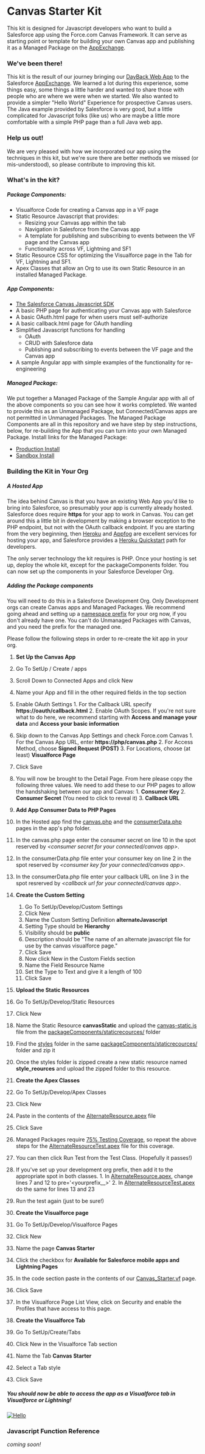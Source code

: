 # Canvas Starter Kit
This kit is designed for Javascript developers who want to build a Salesforce app using the Force.com Canvas Framework. It can serve as starting point or template for building your own Canvas app and publishing it as a Managed Package on the [AppExchange](https://appexchange.salesforce.com/).

### We've been there!
This kit is the result of our journey bringing our [DayBack Web App](http://DayBack.Com) to the Salesforce [AppExchange](https://appexchange.salesforce.com/listingDetail?listingId=a0N30000000qp64EAA). We learned a lot during this experience, some things easy, some things a little harder and wanted to share those with people who are where we were when we started. We also wanted to provide a simpler "Hello World" Experience for prospective Canvas users. The Java example provided by Salesforce is very good, but a little complicated for Javascript folks (like us) who are maybe a little more comfortable with a simple PHP page than a full Java web app.

### Help us out!
We are very pleased with how we incorporated our app using the techniques in this kit, but we're sure there are better methods we missed (or mis-understood), so please contribute to improving this kit.

### What's in the kit?
##### Package Components:
- Visualforce Code for creating a Canvas app in a VF page
- Static Resource Javascript that provides:
  - Resizing your Canvas app within the tab
  - Navigation in Salesforce from the Canvas app
  - A template for publishing and subscribing to events between the VF page and the Canvas app
  - Functionality across VF, Lightning and SF1
- Static Resource CSS for optimizing the Visualforce page in the Tab for VF, Lightning and SF1.
- Apex Classes that allow an Org to use its own Static Resource in an installed Managed Package.

##### App Components:
- [The Salesforce Canvas Javascript SDK](https://github.com/forcedotcom/SalesforceCanvasJavascriptSDK)
- A basic PHP page for authenticating your Canvas app with Salesforce
- A basic OAuth.html page for when users must self-authorize
- A basic callback.html page for OAuth handling
- Simplified Javascript functions for handling
  - OAuth
  - CRUD with Salesforce data
  - Publishing and subscribing to events between the VF page and the Canvas app
- A sample Angular app with simple examples of the functionality for re-engineering

##### Managed Package:
We put together a Managed Package of the Sample Angular app with all of the above components so you can see how it works completed. We wanted to provide this as an Unmanaged Package, but Connected/Canvas apps are not permitted in Unmanaged Packages. The Managed Package Components are all in this repository and we have step by step instructions, below, for re-building the App that you can turn into your own Managed Package. Install links for the Managed Package:

- [Production Install](https://login.salesforce.com/packaging/installPackage.apexp?p0=04t36000000xjk4)
- [Sandbox Install](https://test.salesforce.com/packaging/installPackage.apexp?p0=04t36000000xjk4)

### Building the Kit in Your Org

##### A Hosted App
The idea behind Canvas is that you have an existing Web App you'd like to bring into Salesforce, so presumably your app is currently already hosted. Salesforce does require **https** for your app to work in Canvas. You can get around this a little bit in development by making a browser exception to the PHP endpoint, but not with the OAuth callback endpoint.
If you are starting from the very beginning, then [Heroku](https://www.heroku.com/) and [Appfog](https://www.ctl.io/appfog/) are excellent services for hosting your app, and Salesforce provides a [Heroku Quickstart](https://developer.salesforce.com/docs/atlas.en-us.salesforce1api.meta/salesforce1api/heroku_quick_start.htm) path for developers.

The only server technology the kit requires is PHP. Once your hosting is set up, deploy the whole kit, except for the packageComponents folder. You can now set up the components in your Salesforce Developer Org.

##### Adding the Package components
You will need to do this in a Salesforce Development Org. Only Development orgs can create Canvas apps and Managed Packages. We recommend going ahead and setting up a [namespace prefix](https://developer.salesforce.com/docs/atlas.en-us.apexcode.meta/apexcode/apex_classes_namespace_prefix.htm) for your org now, if you don't already have one. You can't do Unmanaged Packages with Canvas, and you need the prefix for the managed one.

Please follow the following steps in order to re-create the kit app in your org.

1. **Set Up the Canvas App**
  1. Go To SetUp / Create / apps
  2. Scroll Down to Connected Apps and click New
  3. Name your App and fill in the other required fields in the top section
  4. Enable OAuth Settings
    1. For the Callback URL specify **https:/<yourdomain>/oauth/callback.html**
    2. Enable OAuth Scopes. If you're not sure what to do here, we recommend starting with **Access and manage your data** and **Access your basic information**
  5. Skip down to the Canvas App Settings and check Force.com Canvas
    1. For the Canvas App URL, enter **https:/<yourdomain>/php/canvas.php**
    2. For Access Method, choose **Signed Request (POST)**
    3. For Locations, choose (at least) **Visualforce Page**
  6. Click Save
  7. You will now be brought to the Detail Page. From here please copy the following three values. We need to add these to our PHP pages to allow the handshaking between our app and Canvas:
    1. **Consumer Key**
    2. **Consumer Secret** (You need to click to reveal it)
    3. **Callback URL**

2. **Add App Consumer Data to PHP Pages**
  1. In the Hosted app find the [canvas.php](https://github.com/seedcode/canvas-starter-kit/blob/master/php/canvas.php) and the [consumerData.php](https://github.com/seedcode/canvas-starter-kit/blob/master/php/consumerData.php) pages in the app's php folder.
  2. In the canvas.php page enter the consumer secret on line 10 in the spot reserved by _&lt;consumer secret for your connected/canvas app&gt;_.
  3. In the consumerData.php file enter your consumer key on line 2 in the spot reserved by _&lt;consumer key for your connected/canvas app&gt;_.
  4. In the consumerData.php file enter your callback URL on line 3 in the spot resrerved by _&lt;callback url for your connected/canvas app&gt;_.

3. **Create the Custom Setting**
    1. Go To SetUp/Develop/Custom Settings
    2. Click New
    3. Name the Custom Setting Definition **alternateJavascript**
    4. Setting Type should be **Hierarchy**
    5. Visibility should be **public**
    6. Description should be "The name of an alternate javascript file for use by the canvas visualforce page."
    7. Click Save
    8. Now click New in the Custom Fields section
    9. Name the Field Resource Name
    10. Set the Type to Text and give it a length of 100
    11. Click Save

4. **Upload the Static Resources**
  1. Go To SetUp/Develop/Static Resources
  2. Click New
  3. Name the Static Resource **canvasStatic** and upload the [canvas-static.js](https://github.com/seedcode/canvas-starter-kit/blob/master/packageComponents/staticresources/canvas-static.js) file from the [packageComponents/staticrecources/](https://github.com/seedcode/canvas-starter-kit/tree/master/packageComponents/staticresources) folder
  4. Find the [styles](https://github.com/seedcode/canvas-starter-kit/tree/master/packageComponents/staticresources/styles) folder in the same [packageComponents/staticrecources/](https://github.com/seedcode/canvas-starter-kit/tree/master/packageComponents/staticresources) folder and zip it
  5. Once the styles folder is zipped create a new static resource named **style_reources** and upload the zipped folder to this resource.

5. **Create the Apex Classes**
  1. Go To SetUp/Develop/Apex Classes
  2. Click New
  3. Paste in the contents of the [AlternateResource.apex](https://github.com/seedcode/canvas-starter-kit/blob/master/packageComponents/apexClasses/AlternateResource.apex) file
  4. Click Save
  5. Managed Packages require [75% Testing Coverage](https://developer.salesforce.com/docs/atlas.en-us.apexcode.meta/apexcode/apex_testing_best_practices.htm), so repeat the above steps for the [AlternateResourceTest.apex](https://github.com/seedcode/canvas-starter-kit/blob/master/packageComponents/apexClasses/AlternateResourceTest.apex) file for this coverage.
  6. You can then click Run Test from the Test Class. (Hopefully it passes!)
  7. If you've set up your development org prefix, then add it to the appropriate spot in both classes.
    1. In [AlternateResource.apex](https://github.com/seedcode/canvas-starter-kit/blob/master/packageComponents/apexClasses/AlternateResource.apex), change lines 7 and 12 to pre='<yourprefix__>'
    2. In [AlternateResourceTest.apex](https://github.com/seedcode/canvas-starter-kit/blob/master/packageComponents/apexClasses/AlternateResourceTest.apex) do the same for lines 13 and 23
  8. Run the test again (just to be sure!)

6. **Create the Visualforce page**
  1. Go To SetUp/Develop/Visualforce Pages
  2. Click New
  3. Name the page **Canvas Starter**
  4. Click the checkbox for **Available for Salesforce mobile apps and Lightning Pages**
  5. In the code section paste in the contents of our [Canvas_Starter.vf](https://github.com/seedcode/canvas-starter-kit/blob/master/packageComponents/Canvas_Starter.vf) page.
  6. Click Save
  7. In the Visualforce Page List View, click on Security and enable the Profiles that have access to this page.

7. **Create the Visualforce Tab**
  1. Go To SetUp/Create/Tabs
  2. Click New in the Visualforce Tab section
  3. Name the Tab **Canvas Starter**
  4. Select a Tab style
  5. Click Save

##### You should now be able to access the app as a Visualforce tab in Visualforce or Lightning!

[![Hello](img/VF.png)](img/VF.png)

### Javascript Function Reference

_coming soon!_
